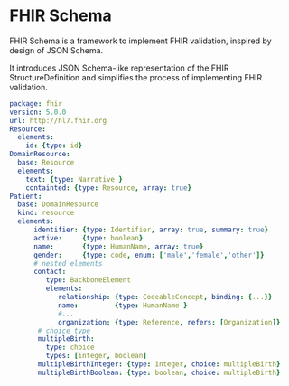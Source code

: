 # FHIR Schema

FHIR Schema is a framework to implement FHIR validation, 
inspired by design of JSON Schema. 


It introduces JSON Schema-like representation of the FHIR StructureDefinition
and simplifies the process of implementing FHIR validation.  

```yaml
package: fhir
version: 5.0.0
url: http://hl7.fhir.org
Resource:
  elements:
    id: {type: id}
DomainResource:
  base: Resource
  elements:
    text: {type: Narrative }
    containted: {type: Resource, array: true}
Patient:
  base: DomainResource
  kind: resource
  elements:
      identifier: {type: Identifier, array: true, summary: true}
      active:     {type: boolean}
      name:       {type: HumanName, array: true}
      gender:     {type: code, enum: ['male','female','other']}
      # nested elements
      contact:
         type: BackboneElement
         elements:
            relationship: {type: CodeableConcept, binding: {...}}
            name:         {type: HumanName }
            #...
            organization: {type: Reference, refers: [Organization]}
       # choice type
       multipleBirth:
         type: choice
         types: [integer, boolean]
       multipleBirthInteger: {type: integer, choice: multipleBirth}
       multipleBirthBoolean: {type: boolean, choice: multipleBirth}
     
 ```
